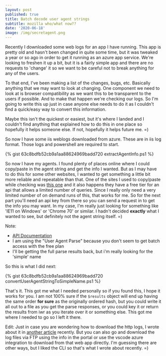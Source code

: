 ```yaml
---
layout: post
published: true
title: Batch decode user agent strings
subtitle: mozilla who/what now??
date: '2020-06-18'
image: /img/secretagent.png
---
```

Recently I downloaded some web logs for an app I have running. This app is pretty old and hasn't been changed in quite some time, but it was tweaked a year or so ago in order to get it running as an azure app service. We're looking to freshen it up a bit, but it is a fairly simple app and there are no requests to 'change' it so we want to be careful not to break anything for any of the users.

To that end, I've been making a list of the changes, bugs, etc. Basically anything that we may want to look at changing. One component we need to look at is browser compatibility as we want this to be transparent to the users if possible. And to make that happen we're checking our logs. So I'm going to write this up just in case anyone else needs to do it as I couldn't find a quick/easy way to convert this information.

Maybe this isn't the quickest or easiest, but it's where I landed and I couldn't find anything that explained how to do this in one place so hopefully it helps someone else. If not, hopefully it helps future me. =)

So now I have some iis weblogs downloaded from azure. These are in iis log format. Those logs and powershell are required to start. 

{% gist 63c8bdfb52cb9a1aa88624969badd720 extractAgentInfo.ps1 %}

So now I have my agents. I found plenty of places online where I could copy/paste in the agent string and get the info I wanted. But as I may have to do this for some other websites, I wanted to get something a little bit more reliable and repeatable than that. One of the sites I used to copy/paste while checking was [this one](whatismybrowser.com) and it also happens they have a free tier for an api that allows a limited number of queries. Since I really only need a very limited number of on demand runs of this, that works for me. So for the next part you'll need an api key from there so you can send a request in to get the info you may want. In my case, I'm really just looking for something like 'IE11 on Windows' or 'Chrome 70' or similar. I hadn't decided __exactly__ what I wanted to see, but definitely not the agent string itself. =)

Note:
- [API Documentation](https://developers.whatismybrowser.com/api/docs/v2/integration-guide/)
- I am using the "User Agent Parse" because you don't seem to get batch access with the free plan
- I'll be getting the full parse results back, but i'm really looking for the 'simple' name

So this is what I did next:

{% gist 63c8bdfb52cb9a1aa88624969badd720 convertUserAgentStringToSimpleName.ps1 %}

That's it. This got me what I needed personally so if you found this, I hope it works for you. I am not 100% sure if the `$results` object will end up having the same order **for sure** as the originally ordered hash, but you could write it all out to a file as you get the parse responses, or you could key it or return the results from iwr as you iterate over it or something else. This got me where I needed to go so I left it there.

Edit: Just in case you are wondering how to download the http logs, I wrote about it in [another article](http://ashbrook.io/2020-06-17-download-azure-webapp-appservice-logs-via-cli/) recently. But you can also go and download the log files via FTP using the info in the portal or use the vscode azure integration to download from that web app directly. I'm guessing there are other ways, but I liked the CLI so that's what I wrote about recently. =)